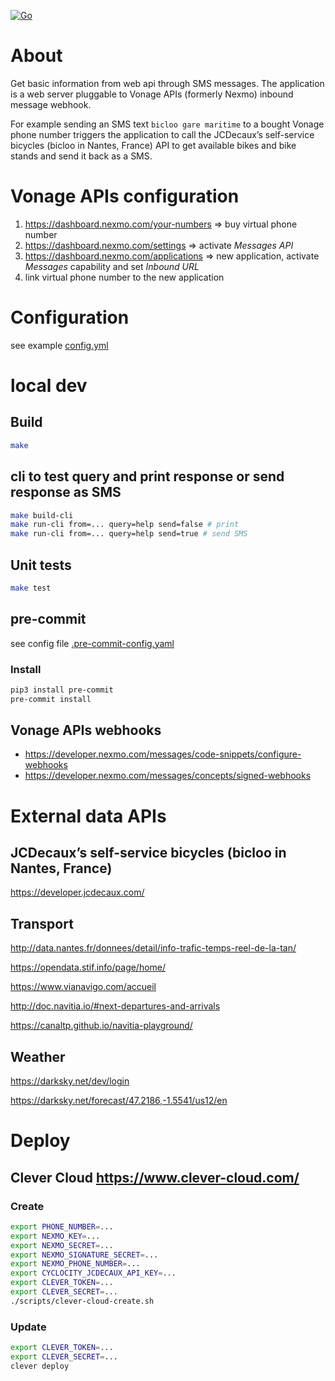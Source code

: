 [![Go](https://github.com/thomariobros/sms-query/actions/workflows/go.yml/badge.svg)](https://github.com/thomariobros/sms-query/actions/workflows/go.yml)

# About

Get basic information from web api through SMS messages. The application is a web server pluggable to Vonage APIs (formerly Nexmo) inbound message webhook.

For example sending an SMS text `bicloo gare maritime` to a bought Vonage phone number triggers the application to call the JCDecaux’s 
self-service bicycles (bicloo in Nantes, France) API to get available bikes and bike stands and send it back as a SMS.

# Vonage APIs configuration

1. https://dashboard.nexmo.com/your-numbers => buy virtual phone number
2. https://dashboard.nexmo.com/settings => activate *Messages API*
3. https://dashboard.nexmo.com/applications => new application, activate *Messages* capability and set *Inbound URL*
4. link virtual phone number to the new application

# Configuration

see example [config.yml](config/config.yml)

# local dev

## Build

```bash
make
```

## cli to test query and print response or send response as SMS

```bash
make build-cli
make run-cli from=... query=help send=false # print
make run-cli from=... query=help send=true # send SMS
```

## Unit tests

```bash
make test
```

## pre-commit

see config file [.pre-commit-config.yaml](.pre-commit-config.yaml)

### Install

```bash
pip3 install pre-commit
pre-commit install
```

## Vonage APIs webhooks

- https://developer.nexmo.com/messages/code-snippets/configure-webhooks
- https://developer.nexmo.com/messages/concepts/signed-webhooks

# External data APIs

## JCDecaux’s self-service bicycles (bicloo in Nantes, France)

https://developer.jcdecaux.com/

## Transport

http://data.nantes.fr/donnees/detail/info-trafic-temps-reel-de-la-tan/

https://opendata.stif.info/page/home/

https://www.vianavigo.com/accueil

http://doc.navitia.io/#next-departures-and-arrivals

https://canaltp.github.io/navitia-playground/

## Weather

https://darksky.net/dev/login

https://darksky.net/forecast/47.2186,-1.5541/us12/en

# Deploy

## Clever Cloud https://www.clever-cloud.com/

### Create
```bash
export PHONE_NUMBER=...
export NEXMO_KEY=...
export NEXMO_SECRET=...
export NEXMO_SIGNATURE_SECRET=...
export NEXMO_PHONE_NUMBER=...
export CYCLOCITY_JCDECAUX_API_KEY=...
export CLEVER_TOKEN=...
export CLEVER_SECRET=...
./scripts/clever-cloud-create.sh
```

### Update
```bash
export CLEVER_TOKEN=...
export CLEVER_SECRET=...
clever deploy
```
